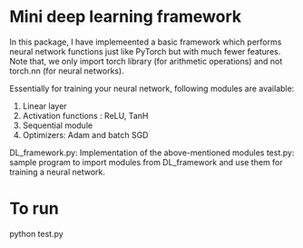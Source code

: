 # Mini deep learning framework

In this package, I have implemeented a basic framework which performs neural network functions just like PyTorch but with much fewer features. Note that, we only import torch library (for arithmetic operations) and not torch.nn (for neural networks).

Essentially for training your neural network, following modules are available:
1. Linear layer
2. Activation functions : ReLU, TanH
3. Sequential module
4. Optimizers: Adam and batch SGD

DL_framework.py: Implementation of the above-mentioned modules 
test.py: sample program to import modules from DL_framework and use them for training a neural network.

# To run
python test.py
